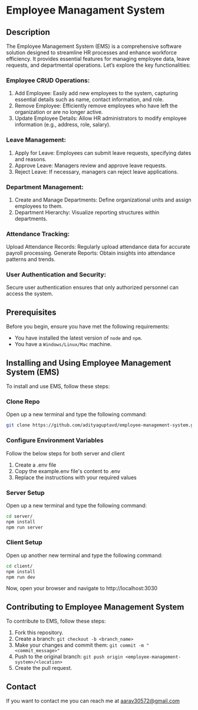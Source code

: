 # Employee Managament System

## Description

The Employee Management System (EMS) is a comprehensive software solution designed to streamline HR processes and enhance workforce efficiency. It provides essential features for managing employee data, leave requests, and departmental operations. Let’s explore the key functionalities:

### Employee CRUD Operations:
1. Add Employee: Easily add new employees to the system, capturing essential details such as name, contact information, and role.
2. Remove Employee: Efficiently remove employees who have left the organization or are no longer active.
3. Update Employee Details: Allow HR administrators to modify employee information (e.g., address, role, salary).

### Leave Management:
1. Apply for Leave: Employees can submit leave requests, specifying dates and reasons.
2. Approve Leave: Managers review and approve leave requests.
3. Reject Leave: If necessary, managers can reject leave applications.

### Department Management:
1. Create and Manage Departments: Define organizational units and assign employees to them.
2. Department Hierarchy: Visualize reporting structures within departments.

### Attendance Tracking:
Upload Attendance Records: Regularly upload attendance data for accurate payroll processing.
Generate Reports: Obtain insights into attendance patterns and trends.

### User Authentication and Security:
Secure user authentication ensures that only authorized personnel can access the system.

## Prerequisites

Before you begin, ensure you have met the following requirements:

- You have installed the latest version of `node` and `npm`.
- You have a `Windows/Linux/Mac` machine.

## Installing and Using Employee Management System (EMS)

To install and use EMS, follow these steps:

### Clone Repo
Open up a new terminal and type the following command:
```bash
git clone https://github.com/adityaguptavd/employee-management-system.git
```

### Configure Environment Variables
Follow the below steps for both server and client
1. Create a .env file
2. Copy the example.env file's content to .env
3. Replace the instructions with your required values

### Server Setup

Open up a new terminal and type the following command:
```bash
cd server/
npm install
npm run server
```

### Client Setup
Open up another new terminal and type the following command:
```bash
cd client/
npm install
npm run dev
```

Now, open your browser and navigate to http://localhost:3030

## Contributing to Employee Management System
To contribute to EMS, follow these steps:

1. Fork this repository.
2. Create a branch: ```git checkout -b <branch_name>```
3. Make your changes and commit them: ```git commit -m "<commit_message>"```
4. Push to the original branch: ```git push origin <employee-management-system>/<location>```
5. Create the pull request.

## Contact
If you want to contact me you can reach me at aarav30572@gmail.com
